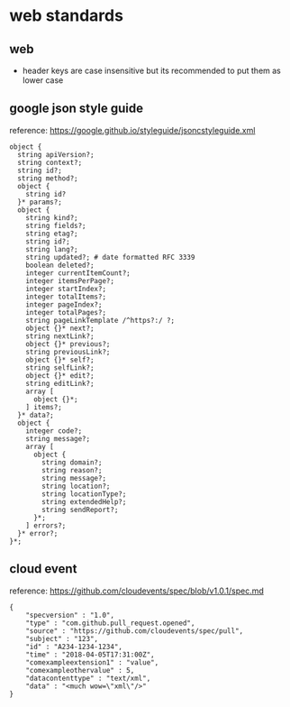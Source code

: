 # web standards

## web

* header keys are case insensitive but its recommended to put them as lower
case

## google json style guide

reference: https://google.github.io/styleguide/jsoncstyleguide.xml

```
object {
  string apiVersion?;
  string context?;
  string id?;
  string method?;
  object {
    string id?
  }* params?;
  object {
    string kind?;
    string fields?;
    string etag?;
    string id?;
    string lang?;
    string updated?; # date formatted RFC 3339
    boolean deleted?;
    integer currentItemCount?;
    integer itemsPerPage?;
    integer startIndex?;
    integer totalItems?;
    integer pageIndex?;
    integer totalPages?;
    string pageLinkTemplate /^https?:/ ?;
    object {}* next?;
    string nextLink?;
    object {}* previous?;
    string previousLink?;
    object {}* self?;
    string selfLink?;
    object {}* edit?;
    string editLink?;
    array [
      object {}*;
    ] items?;
  }* data?;
  object {
    integer code?;
    string message?;
    array [
      object {
        string domain?;
        string reason?;
        string message?;
        string location?;
        string locationType?;
        string extendedHelp?;
        string sendReport?;
      }*;
    ] errors?;
  }* error?;
}*;
```

## cloud event

reference: https://github.com/cloudevents/spec/blob/v1.0.1/spec.md

```
{
    "specversion" : "1.0",
    "type" : "com.github.pull_request.opened",
    "source" : "https://github.com/cloudevents/spec/pull",
    "subject" : "123",
    "id" : "A234-1234-1234",
    "time" : "2018-04-05T17:31:00Z",
    "comexampleextension1" : "value",
    "comexampleothervalue" : 5,
    "datacontenttype" : "text/xml",
    "data" : "<much wow=\"xml\"/>"
}
```
